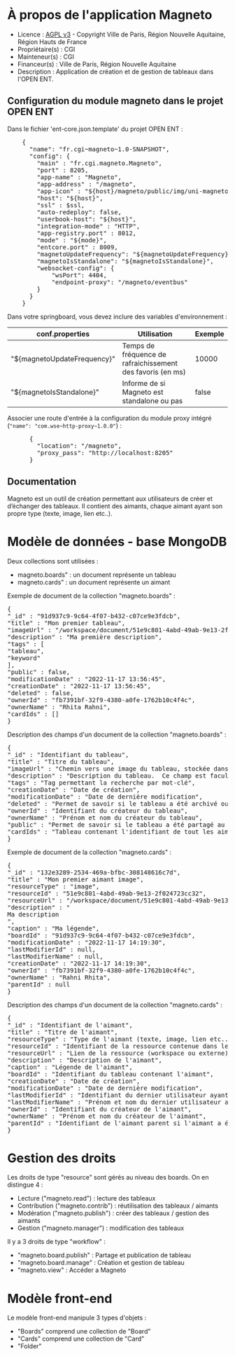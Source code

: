 # À propos de l'application Magneto

- Licence : [AGPL v3](http://www.gnu.org/licenses/agpl.txt) - Copyright Ville de Paris, Région Nouvelle Aquitaine, Région Hauts de France
- Propriétaire(s) : CGI
- Mainteneur(s) : CGI
- Financeur(s) : Ville de Paris, Région Nouvelle Aquitaine
- Description : Application de création et de gestion de tableaux dans l'OPEN ENT.

## Configuration du module magneto dans le projet OPEN ENT

Dans le fichier 'ent-core.json.template' du projet OPEN ENT :

<pre>
    {
      "name": "fr.cgi~magneto~1.0-SNAPSHOT",
      "config": {
        "main" : "fr.cgi.magneto.Magneto",
        "port" : 8205,
        "app-name" : "Magneto",
    	"app-address" : "/magneto",
    	"app-icon" : "${host}/magneto/public/img/uni-magneto.png",
        "host": "${host}",
        "ssl" : $ssl,
        "auto-redeploy": false,
        "userbook-host": "${host}",
        "integration-mode" : "HTTP",
        "app-registry.port" : 8012,
        "mode" : "${mode}",
        "entcore.port" : 8009,
        "magnetoUpdateFrequency": "${magnetoUpdateFrequency}",
        "magnetoIsStandalone": "${magnetoIsStandalone}",
        "websocket-config": {
            "wsPort": 4404,
            "endpoint-proxy": "/magneto/eventbus"
        }
      }
    }
</pre>

Dans votre springboard, vous devez inclure des variables d'environnement :

| **conf.properties**         | **Utilisation**                                            | **Exemple** |
| --------------------------- | ---------------------------------------------------------- | ----------- |
| "${magnetoUpdateFrequency}" | Temps de fréquence de rafraichissement des favoris (en ms) | 10000       |
| "${magnetoIsStandalone}"    | Informe de si Magneto est standalone ou pas                | false       |

Associer une route d'entrée à la configuration du module proxy intégré (`"name": "com.wse~http-proxy~1.0.0"`) :

<pre>
      {
        "location": "/magneto",
        "proxy_pass": "http://localhost:8205"
      }
</pre>

## Documentation

Magneto est un outil de création permettant aux utilisateurs de créer et d’échanger des tableaux.
Il contient des aimants, chaque aimant ayant son propre type (texte, image, lien etc..).

# Modèle de données - base MongoDB

Deux collections sont utilisées :

- magneto.boards" : un document représente un tableau
- magneto.cards" : un document représente un aimant

Exemple de document de la collection "magneto.boards" :

<pre>
{
"_id" : "91d937c9-9c64-4f07-b432-c07ce9e3fdcb",
"title" : "Mon premier tableau",
"imageUrl" : "/workspace/document/51e9c801-4abd-49ab-9e13-2f024723cc32",
"description" : "Ma première description",
"tags" : [
"tableau",
"keyword"
],
"public" : false,
"modificationDate" : "2022-11-17 13:56:45",
"creationDate" : "2022-11-17 13:56:45",
"deleted" : false,
"ownerId" : "fb7391bf-32f9-4380-a0fe-1762b10c4f4c",
"ownerName" : "Rhita Rahni",
"cardIds" : []
}
</pre>

Description des champs d'un document de la collection "magneto.boards" :

<pre>
{
"_id" : "Identifiant du tableau",
"title" : "Titre du tableau",
"imageUrl" : "Chemin vers une image du tableau, stockée dans l'application workspace",
"description" : "Description du tableau.  Ce champ est facultatif",
"tags" : "Tag permettant la recherche par mot-clé",
"creationDate" : "Date de création",
"modificationDate" : "Date de dernière modification",
"deleted" : "Permet de savoir si le tableau a été archivé ou non",
"ownerId" : "Identifiant du créateur du tableau",
"ownerName" : "Prénom et nom du créateur du tableau",
"public" : "Permet de savoir si le tableau a été partagé au public ou non",
"cardIds" : "Tableau contenant l'identifiant de tout les aimants le constituant"
}
</pre>

Exemple de document de la collection "magneto.cards" :

<pre>
{
"_id" : "132e3289-2534-469a-bfbc-308148616c7d",
"title" : "Mon premier aimant image",
"resourceType" : "image",
"resourceId" : "51e9c801-4abd-49ab-9e13-2f024723cc32",
"resourceUrl" : "/workspace/document/51e9c801-4abd-49ab-9e13-2f024723cc32",
"description" : "<div>Ma description</div>",
"caption" : "Ma légende",
"boardId" : "91d937c9-9c64-4f07-b432-c07ce9e3fdcb",
"modificationDate" : "2022-11-17 14:19:30",
"lastModifierId" : null,
"lastModifierName" : null,
"creationDate" : "2022-11-17 14:19:30",
"ownerId" : "fb7391bf-32f9-4380-a0fe-1762b10c4f4c",
"ownerName" : "Rahni Rhita",
"parentId" : null
}
</pre>

Description des champs d'un document de la collection "magneto.cards" :

<pre>
{
"_id" : "Identifiant de l'aimant",
"title" : "Titre de l'aimant",
"resourceType" : "Type de l'aimant (texte, image, lien etc...)",
"resourceId" : "Identifiant de la ressource contenue dans le workspace",
"resourceUrl" : "Lien de la ressource (workspace ou externe)",
"description" : "Description de l'aimant",
"caption" : "Légende de l'aimant",
"boardId" : "Identifiant du tableau contenant l'aimant",
"creationDate" : "Date de création",
"modificationDate" : "Date de dernière modification",
"lastModifierId" : "Identifiant du dernier utilisateur ayant modifié l'aimant",
"lastModifierName" : "Prénom et nom du dernier utilisateur ayant modifié l'aimant",
"ownerId" : "Identifiant du créateur de l'aimant",
"ownerName" : "Prénom et nom du créateur de l'aimant",
"parentId" : "Identifiant de l'aimant parent si l'aimant a été dupliqué"
}
</pre>

# Gestion des droits

Les droits de type "resource" sont gérés au niveau des boards.
On en distingue 4 :

- Lecture ("magneto.read") : lecture des tableaux
- Contribution ("magneto.contrib") : réutilisation des tableaux / aimants
- Modération ("magneto.publish") : créer des tableaux / gestion des aimants
- Gestion ("magneto.manager") : modification des tableaux

Il y a 3 droits de type "workflow" :

- "magneto.board.publish" : Partage et publication de tableau
- "magneto.board.manage" : Création et gestion de tableau
- "magneto.view" : Accéder a Magneto

# Modèle front-end

Le modèle front-end manipule 3 types d'objets :

- "Boards" comprend une collection de "Board"
- "Cards" comprend une collection de "Card"
- "Folder"
